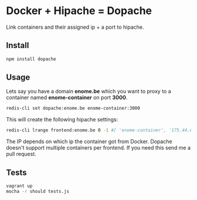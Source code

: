 # Docker + Hipache = Dopache

Link containers and their assigned ip + a port to hipache.

## Install

```sh
npm install dopache
```

## Usage

Lets say you have a domain **enome.be** which you want to proxy to a container named **enome-container** on port **3000**.

```sh
redis-cli set dopache:enome.be enome-container:3000
```

This will create the following hipache settings:

```sh
redis-cli lrange frontend:enome.be 0 -1 #[ 'enome-container', '175.44.66.20:3000']
```

The IP depends on which ip the container got from Docker. Dopache doesn't support multiple containers per frontend. If you need this send me a pull request.

## Tests

```sh
vagrant up
mocha -r should tests.js
```
